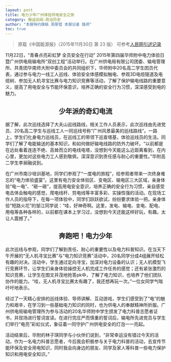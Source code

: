 ```yaml
---
layout: post
title: 电力少年广州体验供电安全之旅
category: 搬运旧闻-政治历史
author: "本报特约撰稿 周厚铿 本报记者 路郑"
toc: true
---
```


> 原载《中国能源报》（2015年11月30日 第 23 版）
> 可参考[人民网引述记录](http://paper.people.com.cn/zgnyb/html/2015-11/30/content_1637708.htm)

11月22日，“青春点亮彩虹梦 全员安全在行动” 2015年第四届华师附中电力体验日暨广州供电局输电所“双创工程”活动举行。在广州供电局有限公司团委、输电管理所、共青团华南师大附中委员会的共同组织下，华师附中20名高二学生团员代表，通过参与电力一线工人巡线、体验安全体感模拟触电、参观3D电缆隧道及电缆树、参加无人机寻宝比赛与电力知识竞赛等活动，了解了保护输电线路的重要意义，提高了用电安全与节能环保意识，培养正确的安全行为习惯，深深感受到电的魅力。

<center><h2>少年派的奇幻电流</h2></center>

据了解，此次巡线选择了大夫山巡线路线，相关工作人员表示，此次巡线由先进党员、20名高二学生与巡线工人一同巡线号称“广州风景最美的巡线路线”。一路上，学生们化身电力巡线员，在巡线工的带领下巡查塔基，体验巡线员的生活。同学们了解了电能输送的基本知识，和如何做好输电线路的防外力破坏。“以前都是在远处看着连连不绝、高耸而立的电线电塔，没想到今天能这么近距离看到，在内心里，更加对这些电力工人感到敬佩，深深意识到责任感与耐心的重要性。”华附高二学生李昶融说到。

在广州市南沙培训基地，同学们参观了“一度电的旅程”，给参观者带来一次终身难忘的“电力体验盛宴”。这里有电力安全体验区、变电区、输电区三大区域，亲身体验“电一电”、“砸一砸”，提高用电安全意识，培养正确的安全行为习惯，亲自感受电击体会触电的感觉，爬电线杆、剪电线等丰富多彩、实操性强的活动。在现场工作人员的指导下，在每一项体验中，同学们跃跃欲试，纷纷要求体验一把。亲身体验“短路火花”的邹江同学说：“哇，好神奇啊。这里，发电、输电、变电、配电、用电等各种各样的，以前都在课本上学习过，没想到今天还能这样好玩，有趣。太让人震撼了。”

<center><h2>奔跑吧！电力少年</h2></center>

此次巡线与参观，同学们了解到责任、耐心的重要性以及电力科普知识。在当天下午开展的“无人机寻宝比赛”与“电力知识竞赛”活动中，20名同学分成4组展开轻松有趣的对决。活动中，学生通过定向寻宝，加深对电力设备的认识；无人机模型飞行竞赛环节，让学生们亲身体验操控无人机完成工作任务的感觉；还有紧张激烈的知识竞赛，让学生在图文并茂地抢答pk中，了解了电力知识，也培养了他们团队协作的能力。“哇，无人机寻宝比赛太有趣了，我还想再玩一次。”一位女同学气喘吁吁地表示。

经过了一天精心安排的巡线体验、导师讲解、互动游戏，学生们感受到了“电”的魅力和艰辛，在学习到一些基础电力知识的同时，也为供电人的奉献精神所折服。广州供电局输电管理所为参与活动的20名华师附中学生颁发了电力科普志愿者证书，并现场进行誓词宣读。在进行完庄严而慎重的誓词后，输电所先进党员与学生们举行“电亮”彩虹仪式，象征着一同守护广州供电安全的灯泡一一亮起。

活动结束后，华附的林子琪同学与小伙伴们说到，“非常幸运没有错过今天的活动，作为一名电力科普志愿者，今后我会积极参与关于电力科普的活动，去宣传节能环保及安全用电知识，同时我会向身边的朋友、同学及家人等科普一些电力保护知识和用电安全知识。”